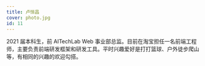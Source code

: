 ```yaml
---
title: 卢恒昌
cover: photo.jpg
id: 11
---
```


2021 届本科生，前 AITechLab Web 事业部总监。目前在淘宝担任一名前端工程师，主要负责前端研发框架和研发工具。平时兴趣爱好是打打篮球、户外徒步爬山等，有相同的兴趣的欢迎勾搭。
